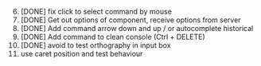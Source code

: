 6. [DONE] fix click to select command by mouse
2. [DONE] Get out options of component, receive options from server
3. [DONE] Add command arrow down and up / or autocomplete historical
4. [DONE] Add command to clean console (Ctrl + DELETE)
5. [DONE] avoid to test orthography in input box
1. use caret position and test behaviour
